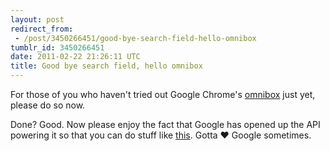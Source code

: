 ```yaml
---
layout: post
redirect_from:
 - /post/3450266451/good-bye-search-field-hello-omnibox
tumblr_id: 3450266451
date: 2011-02-22 21:26:11 UTC
title: Good bye search field, hello omnibox
---
```


For those of you who haven't tried out Google Chrome's [omnibox](http://chrome.blogspot.com/2009/06/get-to-know-omnibox.html) just yet, please do so now.

Done? Good. Now please enjoy the fact that Google has opened up the API powering it so that you can do stuff like [this](http://blog.chromium.org/2011/02/extending-omnibox.html). Gotta ❤ Google sometimes.
